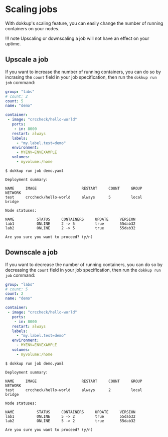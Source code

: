 # Scaling jobs 
With dokkup's scaling feature, you can easily change the number of running containers on your nodes.

!!! note
    Upscaling or downscaling a job will not have an effect on your uptime.

## Upscale a job
If you want to increase the number of running containers, you can do so by incrasing the `count` field in your job specification, then run the `dokkup run job` command: 

```yaml title="demo.yaml"
group: "labs"
# count: 2
count: 5
name: "demo"

container:
 - image: "crccheck/hello-world"
   ports:
    - in: 8000
   restart: always 
   labels:
     - "my.label.test=demo"
   environment:
     - MYENV=ENVEXAMPLE
   volumes:
     - myvolume:/home
```
```shell
$ dokkup run job demo.yaml
```
```
Deployment summary:

NAME     IMAGE                    RESTART     COUNT     GROUP     NETWORK
test     crccheck/hello-world     always      5         local     bridge

Node statuses:

NAME          STATUS     CONTAINERS     UPDATE     VERSION
lab1          ONLINE     2 -> 5         true       55dab32
lab2          ONLINE     2 -> 5         true       55dab32

Are you sure you want to proceed? (y/n) 
```

## Downscale a job
If you want to decrease the number of running containers, you can do so by decreasing the `count` field in your job specification, then run the `dokkup run job` command: 

```yaml title="demo.yaml"
group: "labs"
# count: 5
count: 2
name: "demo"

container:
 - image: "crccheck/hello-world"
   ports:
    - in: 8000
   restart: always 
   labels:
     - "my.label.test=demo"
   environment:
     - MYENV=ENVEXAMPLE
   volumes:
     - myvolume:/home
```
```shell
$ dokkup run job demo.yaml
```
```
Deployment summary:

NAME     IMAGE                    RESTART     COUNT     GROUP     NETWORK
test     crccheck/hello-world     always      2         local     bridge

Node statuses:

NAME          STATUS     CONTAINERS     UPDATE     VERSION
lab1          ONLINE     5 -> 2         true       55dab32
lab2          ONLINE     5 -> 2         true       55dab32

Are you sure you want to proceed? (y/n) 
```
